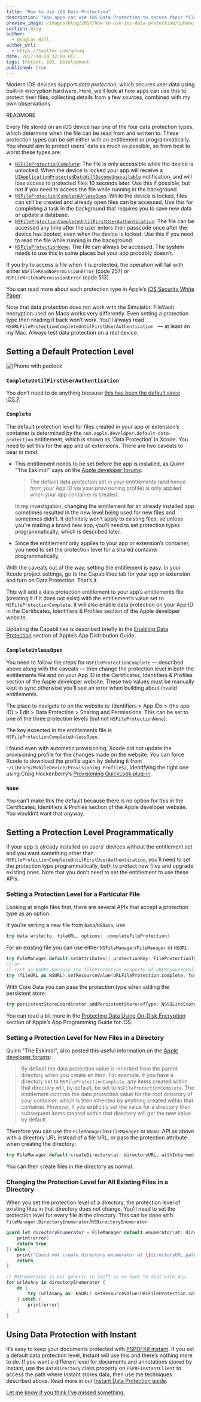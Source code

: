 ```yaml
---
title: "How to Use iOS Data Protection"
description: "How apps can use iOS Data Protection to secure their files."
preview_image: /images/blog/2017/how-to-use-ios-data-protection/iphone-with-padlock.png
section: blog
author:
  - Douglas Hill
author_url:
  - https://twitter.com/qdoug
date: 2017-10-24 12:00 UTC
tags: Instant, iOS, Development
published: true
---
```


Modern iOS devices support *data protection*, which secures user data using built-in encryption hardware. Here, we’ll look at how apps can use this to protect their files, collecting details from a few sources, combined with my own observations.

READMORE

Every file stored on an iOS device has one of the four data protection types, which determine when the file can be read from and written to. These protection types can be set either with an entitlement or programmatically. You should aim to protect users’ data as much as possible, so from best to worst these types are:

- [`NSFileProtectionComplete`]: The file is only accessible while the device is unlocked. When the device is locked your app will receive a [`UIApplicationProtectedDataWillBecomeUnavailable`] notification, and will lose access to protected files 10 seconds later. Use this if possible, but not if you need to access the file while running in the background.
- [`NSFileProtectionCompleteUnlessOpen`]: While the device is locked, files can still be created and already open files can be accessed. Use this for completing a task in the background that requires you to save new data or update a database.
- [`NSFileProtectionCompleteUntilFirstUserAuthentication`]: The file can be accessed any time after the user enters their passcode once after the device has booted, even when the device is locked. Use this if you need to read the file while running in the background.
- [`NSFileProtectionNone`]: The file can always be accessed. The system needs to use this in some places but your app probably doesn’t.

If you try to access a file when it is protected, the operation will fail with either `NSFileReadNoPermissionError` (code 257) or `NSFileWriteNoPermissionError` (code 513).

You can read more about each protection type in Apple’s [iOS Security White Paper].

Note that data protection does not work with the Simulator. FileVault encryption used on Macs works very differently. Even setting a protection type then reading it back won’t work. You’ll always read `NSURLFileProtectionCompleteUntilFirstUserAuthentication ` — at least on my Mac. Always test data protection on a real device.

## Setting a Default Protection Level

![iPhone with padlock](/images/blog/2017/how-to-use-ios-data-protection/iphone-with-padlock.png)

### `CompleteUntilFirstUserAuthentication`

You don’t need to do anything because [this has been the default since iOS 7][forums default].

### `Complete`

The default protection level for files created in your app or extension’s container is determined by the `com.apple.developer.default-data-protection` entitlement, which is shown as ‘Data Protection’ in Xcode. You need to set this for the app and all extensions. There are two caveats to bear in mind:

- This entitlement needs to be set before the app is installed, as Quinn "The Eskimo!" says on the [Apple developer forums][forums container creation]:

    > The default data protection set in your entitlements (and hence from your App ID via your provisioning profile) is only applied when your app container is created.

    In my investigation, changing the entitlement for an already installed app sometimes resulted in the new level being used for new files and sometimes didn’t. It definitely won’t apply to existing files, so unless you’re making a brand new app, you’ll need to set protection types programmatically, which is described later.

- Since the entitlement only applies to your app or extension’s container, you need to set the protection level for a shared container programmatically.

With the caveats out of the way, setting the entitlement is easy. In your Xcode project settings, go to the Capabilities tab for your app or extension and turn on Data Protection. That’s it.

This will add a data protection entitlement to your app’s entitlements file (creating it if it does not exist) with the entitlement’s value set to `NSFileProtectionComplete`. It will also enable data protection on your App ID in the Certificates, Identifiers & Profiles section of the Apple developer website.

Updating the Capabilities is described briefly in the [Enabling Data Protection] section of Apple’s App Distribution Guide.

### `CompleteUnlessOpen`

You need to follow the steps for `NSFileProtectionComplete` — described above along with the caveats — then change the protection level in both the entitlements file and on your App ID in the Certificates, Identifiers & Profiles section of the Apple developer website. These two values must be manually kept in sync otherwise you’ll see an error when building about invalid entitlements.

The place to navigate to on the website is: Identifiers > App IDs > (the app ID) > Edit > Data Protection > Sharing and Permissions. This can be set to one of the three protection levels (but not `NSFileProtectionNone`).

The key expected in the entitlements file is `NSFileProtectionCompleteUnlessOpen`.

I found even with automatic provisioning, Xcode did not update the provisioning profile for the changes made on the website. You can force Xcode to download the profile again by deleting it from `~/Library/MobileDevice/Provisioning Profiles/`, identifying the right one using Craig Hockenberry’s [Provisioning QuickLook plug-in].

### `None`

You can’t make this the default because there is no option for this in the Certificates, Identifiers & Profiles section of the Apple developer website. You wouldn’t want that anyway.

## Setting a Protection Level Programmatically

If your app is already installed on users’ devices without the entitlement set and you want something other than `NSFileProtectionCompleteUntilFirstUserAuthentication`, you’ll need to set the protection type programmatically, both to protect new files and upgrade existing ones. Note that you don’t need to set the entitlement to use these APIs.

### Setting a Protection Level for a Particular File

Looking at single files first, there are several APIs that accept a protection type as an option.

If you’re writing a new file from `Data`/`NSData`, use

```swift
try data.write(to: fileURL, options: .completeFileProtection)
```

For an existing file you can use either `NSFileManager`/`FileManager` or `NSURL`:

```swift
try FileManager.default.setAttributes([.protectionKey: FileProtectionType.complete], ofItemAtPath: fileURL.path)
// or
// cast as NSURL because the fileProtection property of URLResourceValues is read-only
try (fileURL as NSURL).setResourceValue(URLFileProtection.complete, forKey: .fileProtectionKey)
```

With Core Data you can pass the protection type when adding the persistent store:

```swift
try persistentStoreCoordinator.addPersistentStore(ofType: NSSQLiteStoreType, configurationName: nil, at: storeURL, options: [NSPersistentStoreFileProtectionKey: FileProtectionType.complete])
```

You can read a bit more in the [Protecting Data Using On-Disk Encryption] section of Apple’s App Programming Guide for iOS.

### Setting a Protection Level for New Files in a Directory

Quinn "The Eskimo!", also posted this useful information on the [Apple developer forums][forums inheritance]:

> By default the data protection value is inherited from the parent directory when you create an item. For example, if you have a directory set to `NSFileProtectionComplete`, any items created within that directory will, by default, be set to `NSFileProtectionComplete`. The entitlement controls the data protection value for the root directory of your container, which is then inherited by anything created within that container. However, if you explicitly set the value for a directory then subsequent items created within that directory will get the new value by default.

Therefore you can use the `FileManager`/`NSFileManager` or `NSURL` API as above with a directory URL instead of a file URL, or pass the protection attribute when creating the directory:

```swift
try FileManager.default.createDirectory(at: directoryURL, withIntermediateDirectories: true, attributes: [.protectionKey: FileProtectionType.complete])
```

You can then create files in the directory as normal.

### Changing the Protection Level for All Existing Files in a Directory

When you set the protection level of a directory, the protection level of existing files in that directory does not change. You’ll need to set the protection level for every file in the directory. This can be done with `FileManager.DirectoryEnumerator`/`NSDirectoryEnumerator`:

```swift
guard let directoryEnumerator = FileManager.default.enumerator(at: directoryURL, includingPropertiesForKeys: [], options: [], errorHandler: { url, error -> Bool in
    print(error)
    return true
}) else {
    print("Could not create directory enumerator at \(directoryURL.path)")
    return
}

// NSEnumerator is not generic in Swift so we have to deal with Any.
for urlAsAny in directoryEnumerator {
    do {
        try (urlAsAny as! NSURL).setResourceValue(URLFileProtection.complete, forKey: .fileProtectionKey)
    } catch {
        print(error)
    }
}
```

## Using Data Protection with Instant

It’s easy to keep your documents protected with [PSPDFKit Instant]. If you set a default data protection level, Instant will use this and there’s nothing more to do. If you want a different level for documents and annotations stored by Instant, use the `dataDirectory` class property on `PSPDFInstantClient` to access the path where Instant stores data, then use the techniques described above. Read more in our [Instant Data Protection guide].

[Let me know if you think I’ve missed something.](https://twitter.com/qdoug)



[`NSFileProtectionNone`]: https://developer.apple.com/documentation/foundation/nsfileprotectionnone

[`NSFileProtectionComplete`]: https://developer.apple.com/documentation/foundation/nsfileprotectioncomplete

[`NSFileProtectionCompleteUnlessOpen`]: https://developer.apple.com/documentation/foundation/nsfileprotectioncompleteunlessopen

[`NSFileProtectionCompleteUntilFirstUserAuthentication`]: https://developer.apple.com/documentation/foundation/nsfileprotectioncompleteuntilfirstuserauthentication

[`UIApplicationProtectedDataWillBecomeUnavailable`]: https://developer.apple.com/documentation/foundation/nsnotification.name/1623058-uiapplicationprotecteddatawillbe

[iOS Security White Paper]: https://www.apple.com/business/docs/iOS_Security_Guide.pdf

[Protecting Data Using On-Disk Encryption]: https://developer.apple.com/library/content/documentation/iPhone/Conceptual/iPhoneOSProgrammingGuide/StrategiesforImplementingYourApp/StrategiesforImplementingYourApp.html#//apple_ref/doc/uid/TP40007072-CH5-SW21

[Provisioning QuickLook plug-in]: https://github.com/chockenberry/Provisioning

[Enabling Data Protection]: https://developer.apple.com/library/content/documentation/IDEs/Conceptual/AppDistributionGuide/AddingCapabilities/AddingCapabilities.html#//apple_ref/doc/uid/TP40012582-CH26-SW30

[forums inheritance]: https://forums.developer.apple.com/thread/24483

[forums container creation]: https://forums.developer.apple.com/message/55933

[forums default]: https://forums.developer.apple.com/message/140151

[PSPDFKit Instant]: https://pspdfkit.com/instant/

[Instant Data Protection guide]: https://pspdfkit.com/guides/ios/current/pspdfkit-instant/data-protection/
